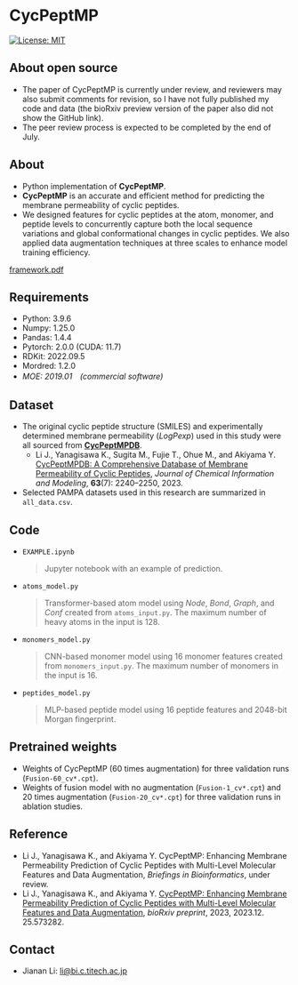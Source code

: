 # CycPeptMP
[![License: MIT](https://img.shields.io/badge/License-MIT-yellow.svg)](LICENSE)


## About open source
- The paper of CycPeptMP is currently under review, and reviewers may also submit comments for revision, so I have not fully published my code and data (the bioRxiv preview version of the paper also did not show the GitHub link).
- The peer review process is expected to be completed by the end of July.



## About
- Python implementation of **CycPeptMP**.
- **CycPeptMP** is an accurate and efficient method for predicting the membrane permeability of cyclic peptides.
- We designed features for cyclic peptides at the atom, monomer, and peptide levels to concurrently capture both the local sequence variations and global conformational changes in cyclic peptides. We also applied data augmentation techniques at three scales to enhance model training efficiency.

[framework.pdf](https://github.com/user-attachments/files/16062350/framework.pdf)



## Requirements
- Python: 3.9.6
- Numpy: 1.25.0
- Pandas: 1.4.4
- Pytorch: 2.0.0 (CUDA: 11.7)
- RDKit: 2022.09.5
- Mordred: 1.2.0
- *MOE: 2019.01　(commercial software)*




## Dataset
- The original cyclic peptide structure (SMILES) and experimentally determined membrane permeability (_LogPexp_) used in this study were all sourced from [**CycPeptMPDB**](http://cycpeptmpdb.com/).
  - Li J., Yanagisawa K., Sugita M., Fujie T., Ohue M., and Akiyama Y. [CycPeptMPDB: A Comprehensive Database of Membrane Permeability of Cyclic Peptides](https://pubs.acs.org/doi/10.1021/acs.jcim.2c01573), _Journal of Chemical Information and Modeling_, **63**(7): 2240–2250, 2023.
- Selected PAMPA datasets used in this research are summarized in `all_data.csv`.


## Code
- `EXAMPLE.ipynb`
  > Jupyter notebook with an example of prediction.

- `atoms_model.py`
  > Transformer-based atom model using _Node_, _Bond_, _Graph_, and _Conf_ created from `atoms_input.py`.
  > The maximum number of heavy atoms in the input is 128.

- `monomers_model.py`
  > CNN-based monomer model using 16 monomer features created from `monomers_input.py`.
  > The maximum number of monomers in the input is 16.

- `peptides_model.py`
  > MLP-based peptide model using 16 peptide features and 2048-bit Morgan fingerprint.



## Pretrained weights
- Weights of CycPeptMP (60 times augmentation) for three validation runs (`Fusion-60_cv*.cpt`).
- Weights of fusion model with no augmentation (`Fusion-1_cv*.cpt`) and 20 times augmentation (`Fusion-20_cv*.cpt`) for three validation runs in ablation studies.



## Reference
- Li J., Yanagisawa K., and Akiyama Y. CycPeptMP: Enhancing Membrane Permeability Prediction of Cyclic Peptides with Multi-Level Molecular Features and Data Augmentation, _Briefings in Bioinformatics_, under review.
- Li J., Yanagisawa K., and Akiyama Y. [CycPeptMP: Enhancing Membrane Permeability Prediction of Cyclic Peptides with Multi-Level Molecular Features and Data Augmentation](https://www.biorxiv.org/content/10.1101/2023.12.25.573282v1), _bioRxiv preprint_, 2023, 2023.12. 25.573282.


## Contact
- Jianan Li: li@bi.c.titech.ac.jp
